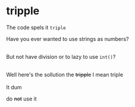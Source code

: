 # tripple

The code spels it `triple`


Have you ever wanted to use strings as numbers?
<br >
<br >

But not have division or to lazy to use `int()`?
<br >
<br >


Well here's the sollution the ~~tripple~~ I mean triple
<br >
<br >
It dum

do ~~not~~ use it
